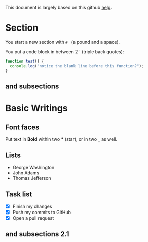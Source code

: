 This document is largely based on this github [help](https://help.github.com/categories/writing-on-github/).

# Section

You start a new section with `# ` (a pound and a space).

You put a code block in between 2 \`  (triple back quotes):

```javascript
function test() {
  console.log("notice the blank line before this function?");
}
```


## and subsections

# Basic Writings

## Font faces

Put text in **Bold** within two **\*** (star), or in two __\___ as well.

## Lists

- George Washington
- John Adams
- Thomas Jefferson

## Task list

- [x] Finish my changes
- [x] Push my commits to GitHub
- [x] Open a pull request

## and subsections 2.1
